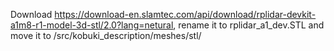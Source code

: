 Download https://download-en.slamtec.com/api/download/rplidar-devkit-a1m8-r1-model-3d-stl/2.0?lang=netural, rename it to rplidar_a1_dev.STL and move it to /src/kobuki_description/meshes/stl/
